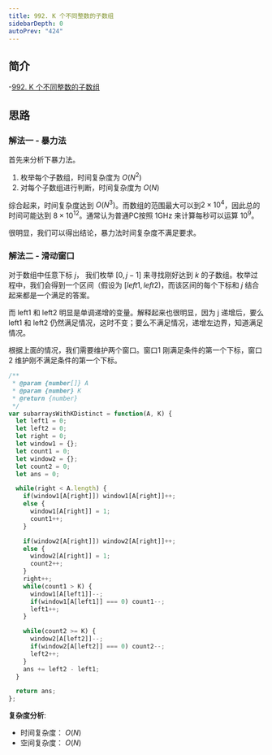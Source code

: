```yaml
---
title: 992. K 个不同整数的子数组
sidebarDepth: 0
autoPrev: "424"
--- 
```

## 简介
-[992. K 个不同整数的子数组](https://leetcode-cn.com/problems/subarrays-with-k-different-integers/)

## 思路
### 解法一 - 暴力法
首先来分析下暴力法。
1. 枚举每个子数组，时间复杂度为 $O(N^2)$
2. 对每个子数组进行判断，时间复杂度为 $O(N)$

综合起来，时间复杂度达到 $O(N^3)$。而数组的范围最大可以到$2 \times 10^4$，因此总的时间可能达到 $8 \times 10^{12}$。通常认为普通PC按照 1GHz 来计算每秒可以运算 $10^9$。

很明显，我们可以得出结论，暴力法时间复杂度不满足要求。

### 解法二 - 滑动窗口
对于数组中任意下标 $j$， 我们枚举 $[0, j-1]$ 来寻找刚好达到 $k$ 的子数组。枚举过程中，我们会得到一个区间（假设为 $[left1, left2)$，而该区间的每个下标和 $j$ 结合起来都是一个满足的答案。

而 left1 和 left2 明显是单调递增的变量。解释起来也很明显，因为 j 递增后，要么 left1 和 left2 仍然满足情况，这时不变；要么不满足情况，递增左边界，知道满足情况。

根据上面的情况，我们需要维护两个窗口。窗口1 刚满足条件的第一个下标，窗口 2 维护刚不满足条件的第一个下标。

```javascript
/**
 * @param {number[]} A
 * @param {number} K
 * @return {number}
 */
var subarraysWithKDistinct = function(A, K) {
  let left1 = 0;
  let left2 = 0;
  let right = 0;
  let window1 = {};
  let count1 = 0;
  let window2 = {};
  let count2 = 0;
  let ans = 0;

  while(right < A.length) {
    if(window1[A[right]]) window1[A[right]]++;
    else {
      window1[A[right]] = 1;
      count1++;
    }

    if(window2[A[right]]) window2[A[right]]++;
    else {
      window2[A[right]] = 1;
      count2++;
    }
    right++;
    while(count1 > K) {
      window1[A[left1]]--;
      if(window1[A[left1]] === 0) count1--;
      left1++;
    }

    while(count2 >= K) {
      window2[A[left2]]--;
      if(window2[A[left2]] === 0) count2--;
      left2++;
    }
    ans += left2 - left1;
  }

  return ans;
};
```

**复杂度分析**:
- 时间复杂度： $O(N)$
- 空间复杂度： $O(N)$